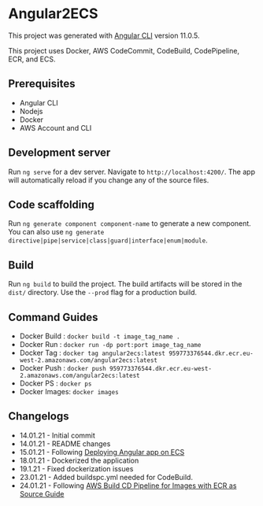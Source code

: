 # Angular2ECS

This project was generated with [Angular CLI](https://github.com/angular/angular-cli) version 11.0.5. &nbsp;

This project uses Docker, AWS CodeCommit, CodeBuild, CodePipeline, ECR, and ECS.

## Prerequisites
* Angular CLI
* Nodejs
* Docker
* AWS Account and CLI

## Development server

Run `ng serve` for a dev server. Navigate to `http://localhost:4200/`. The app will automatically reload if you change any of the source files.

## Code scaffolding

Run `ng generate component component-name` to generate a new component. You can also use `ng generate directive|pipe|service|class|guard|interface|enum|module`.

## Build

Run `ng build` to build the project. The build artifacts will be stored in the `dist/` directory. Use the `--prod` flag for 
a production build.

## Command Guides
* Docker Build : `docker build -t image_tag_name .`
* Docker Run   : `docker run -dp port:port image_tag_name`
* Docker Tag   : `docker tag angular2ecs:latest 959773376544.dkr.ecr.eu-west-2.amazonaws.com/angular2ecs:latest`
* Docker Push  : `docker push 959773376544.dkr.ecr.eu-west-2.amazonaws.com/angular2ecs:latest`
* Docker PS    : `docker ps`
* Docker Images: `docker images`

## Changelogs
* 14.01.21 - Initial commit
* 14.01.21 - README changes
* 15.01.21 - Following [Deploying Angular app on ECS](https://medium.com/bb-tutorials-and-thoughts/aws-deploying-angular-with-nodejs-app-on-ecs-2128208017f8)
* 18.01.21 - Dockerized the application
* 19.1.21 - Fixed dockerization issues
* 23.01.21 - Added buildspc.yml needed for CodeBuild.
* 24.01.21 - Following [AWS Build CD Pipeline for Images with ECR as Source Guide](https://aws.amazon.com/blogs/devops/build-a-continuous-delivery-pipeline-for-your-container-images-with-amazon-ecr-as-source/)
